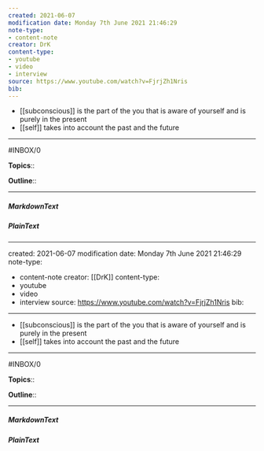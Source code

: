 ```yaml
---
created: 2021-06-07
modification date: Monday 7th June 2021 21:46:29
note-type: 
- content-note
creator: DrK
content-type:
- youtube
- video
- interview
source: https://www.youtube.com/watch?v=FjrjZh1Nris
bib:
---
```


- [[subconscious]] is the part of the you that is aware of yourself and is purely in the present
- [[self]] takes into account the past and the future

---

#INBOX/0

**Topics**::   
	
**Outline**::

--- 
##### MarkdownText

##### PlainText


---
created: 2021-06-07
modification date: Monday 7th June 2021 21:46:29
note-type: 
- content-note
creator: [[DrK]]
content-type:
- youtube
- video
- interview
source: https://www.youtube.com/watch?v=FjrjZh1Nris
bib:
---

- [[subconscious]] is the part of the you that is aware of yourself and is purely in the present
- [[self]] takes into account the past and the future

---

#INBOX/0

**Topics**::   
	
**Outline**::

--- 
##### MarkdownText

##### PlainText


